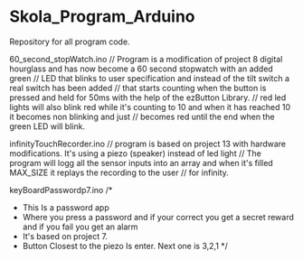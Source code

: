 # Skola_Program_Arduino
Repository for all program code.



 60_second_stopWatch.ino
// Program is a modification of project 8 digital hourglass and has now become a 60 second stopwatch with an added green
// LED that blinks to user specification and instead of the tilt switch a real switch has been added
// that starts counting when the button is pressed and held for 50ms with the help of the ezButton Library.
// red led lights will also blink red while it's counting to 10 and when it has reached 10 it becomes non blinking and just
// becomes red until the end when the green LED will blink.


infinityTouchRecorder.ino
// program is based on project 13 with hardware modifications. It's using a piezo (speaker) instead of led light
// The program will logg all the sensor inputs into an array and when it's filled MAX_SIZE it replays the recording to the user
// for infinity.

keyBoardPasswordp7.ino
/*
* This Is a password app 
* Where you press a password and if your correct you get a secret reward and if you fail you get an alarm
* It's based on project 7.
* Button Closest to the piezo Is enter. Next one is 3,2,1
*/

